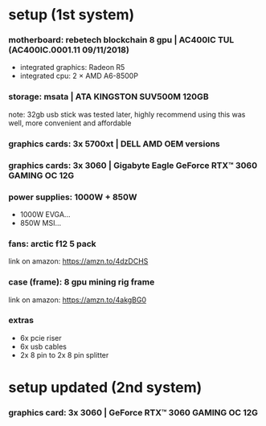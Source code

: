 # setup (1st system)

### motherboard: rebetech blockchain 8 gpu | AC400IC TUL (AC400IC.0001.11 09/11/2018)
- integrated graphics: Radeon R5
- integrated cpu: 2 × AMD A6-8500P

### storage: msata | ATA KINGSTON SUV500M 120GB
note: 32gb usb stick was tested later, highly recommend using this was well, more convenient and affordable  

### graphics cards: 3x 5700xt | DELL AMD OEM versions 
### graphics cards: 3x 3060 | Gigabyte Eagle GeForce RTX™ 3060 GAMING OC 12G

### power supplies: 1000W + 850W
- 1000W EVGA...
- 850W MSI...

### fans: arctic f12 5 pack  
link on amazon: https://amzn.to/4dzDCHS

### case (frame): 8 gpu mining rig frame
link on amazon: https://amzn.to/4akgBG0

### extras
- 6x pcie riser
- 6x usb cables
- 2x 8 pin to 2x 8 pin splitter

# setup updated (2nd system)

### graphics card: 3x 3060 | GeForce RTX™ 3060 GAMING OC 12G





